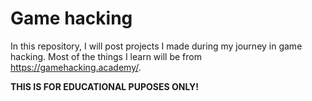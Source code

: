 # Game hacking
In this repository, I will post projects I made during my journey in game hacking. Most of the things I learn will be from https://gamehacking.academy/.

**THIS IS FOR EDUCATIONAL PUPOSES ONLY!**
